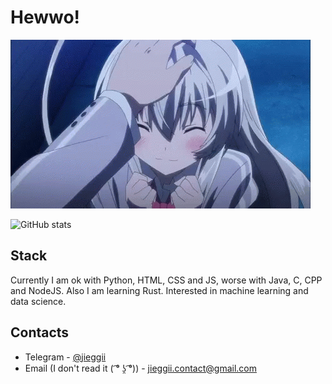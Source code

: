 # Hewwo!
![Cutie](https://github.com/jieggii/jieggii/blob/master/1.gif)

![GitHub stats](https://github-readme-stats.vercel.app/api?username=jieggii&show_icons=true)

## Stack
Currently I am ok with Python, HTML, CSS and JS, worse with Java, C, CPP and NodeJS. Also I am learning Rust.
Interested in machine learning and data science.

## Contacts
* Telegram - [@jieggii](https://t.me/jieggii)
* Email (I don't read it ( ͡° ʖ̯ ͡°)) - [jieggii.contact@gmail.com](mailto:jieggii.contact@gmail.com)
